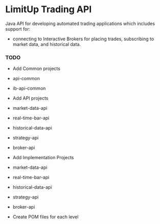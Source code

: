 # LimitUp Trading API
Java API for developing automated trading applications which includes support for:
* connecting to Interactive Brokers for placing trades, subscribing to market data, and historical data.


### TODO
* Add Common projects
* api-common
* ib-api-common

* Add API projects
* market-data-api
* real-time-bar-api
* historical-data-api
* strategy-api
* broker-api

* Add Implementation Projects
* market-data-api
* real-time-bar-api
* historical-data-api
* strategy-api
* broker-api

* Create POM files for each level
